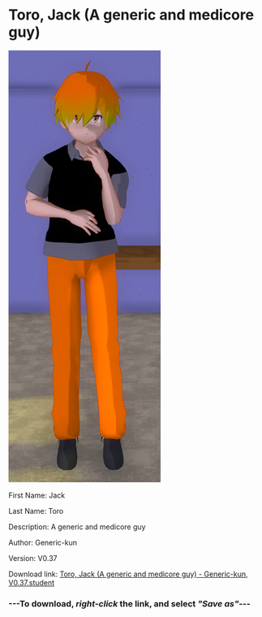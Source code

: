 # Toro, Jack (A generic and medicore guy)

<img src = "https://raw.githubusercontent.com/Arbiter1223/Daigaku-Gurashi-Custom-Students/master/Students/Files/Toro%2C%20Jack%20(A%20generic%20and%20medicore%20guy).png">

First Name: Jack

Last Name: Toro

Description: A generic and medicore guy

Author: Generic-kun

Version: V0.37

Download link: <a href="https://raw.githubusercontent.com/Arbiter1223/Daigaku-Gurashi-Custom-Students/master/Students/Files/Toro%2C%20Jack%20(A%20generic%20and%20medicore%20guy)%20-%20Generic-kun%2C%20V0.37.student">Toro, Jack (A generic and medicore guy) - Generic-kun, V0.37.student</a>

### ---**To download, _right-click_ the link, and select _"Save as"_**---
